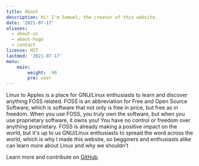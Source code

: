```yaml
---
title: About
description: Hi! I'm Samuel, the creator of this website.
date: '2021-07-17'
aliases:
  - about-us
  - about-hugo
  - contact
license: MIT
lastmod: '2021-07-17'
menu:
    main: 
        weight: -90
        pre: user
---
```


Linux to Apples is a place for GNU/Linux enthusiasts to learn and discover anything FOSS related. FOSS is an abbreviation for Free and Open Source Software, which is software that not only is free in price, but free as in freedom. When you use FOSS, you truly own the software, but when you use proprietary software, it owns you! You have no control or freedom over anything proprietary. FOSS is already making a positive impact on the world, but it's up to us GNU/Linux enthusiasts to spread the word across the world, which is why I made this website, so begginers and enthusiasts alike can learn more about Linux and why we shouldn't

Learn more and contribute on [GitHub](https://github.com/gohugoio).
